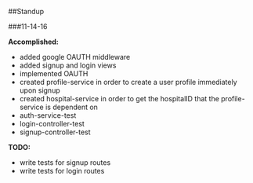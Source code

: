 ##Standup

###11-14-16

**Accomplished:**
* added google OAUTH middleware
* added signup and login views
* implemented OAUTH
* created profile-service in order to create a user profile immediately upon signup
* created hospital-service in order to get the hospitalID that the profile-service is dependent on
* auth-service-test
* login-controller-test
* signup-controller-test

**TODO:**
* write tests for signup routes
* write tests for login routes
